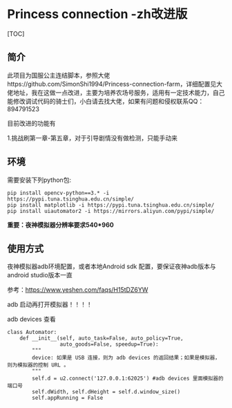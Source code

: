 # Princess connection -zh改进版

[TOC]

## 简介

此项目为国服公主连结脚本，参照大佬https://github.com/SimonShi1994/Princess-connection-farm，详细配置见大佬地址，我在这做一点改进，主要为培养农场号服务，适用有一定技术能力，自己能修改调试代码的骑士们，小白请去找大佬，如果有问题和侵权联系QQ：894791523

目前改进的功能有

1.挑战刷第一章-第五章，对于引导剧情没有做检测，只能手动来




## 环境

需要安装下列python包:

```
pip install opencv-python==3.* -i https://pypi.tuna.tsinghua.edu.cn/simple/
pip install matplotlib -i https://pypi.tuna.tsinghua.edu.cn/simple/
pip install uiautomator2 -i https://mirrors.aliyun.com/pypi/simple/
```

**重要：夜神模拟器分辨率要求540*960**


## 使用方式

夜神模拟器adb环境配置，或者本地Android sdk 配置，要保证夜神adb版本与android studio版本一直

参考：https://www.yeshen.com/faqs/H15tDZ6YW

adb 启动再打开模拟器！！！！

adb devices 查看

```
class Automator:
    def __init__(self, auto_task=False, auto_policy=True,
                 auto_goods=False, speedup=True):
        """
        device: 如果是 USB 连接，则为 adb devices 的返回结果；如果是模拟器，则为模拟器的控制 URL 。
        """
        self.d = u2.connect('127.0.0.1:62025') #adb devices 里面模拟器的端口号
        self.dWidth, self.dHeight = self.d.window_size()
        self.appRunning = False
```